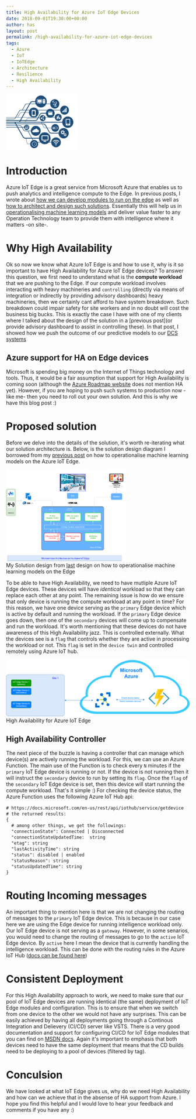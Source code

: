 ```yaml
---
title: High Availability for Azure IoT Edge Devices
date: 2018-09-01T19:30:00+00:00
author: has
layout: post
permalink: /high-availability-for-azure-iot-edge-devices
tags:
  - Azure
  - IoT
  - IoTEdge
  - Architecture
  - Resilience
  - High Availability
---
```


<img src="/wp-content/uploads/2018/09/sensor-cloud.png" alt="High Availability for Azure IoT Edge" height="150" class="img_class" /> <br />

# Introduction
Azure IoT Edge is a great service from Microsoft Azure that enables us to push analytics and intelligence compute to the Edge. In previous posts, I wrote about [how we can develop modules to run on the edge](https://www.hasaltaiar.com.au/melbourne-azure-nights-the-age-of-azure-iot-edge/) as well as [how to architect and design such solutions](https://www.hasaltaiar.com.au/pushing-micro-services-principles-to-the-azure-iot-edge). Essentially this will help us in [operationalising machine learning models](https://www.hasaltaiar.com.au/pushing-micro-services-principles-to-the-azure-iot-edge) and deliver value faster to any Operation Technology team to provide them with intelligence where it matters -on site-. 

# Why High Availability 
Ok so now we know what Azure IoT Edge is and how to use it, why is it so important to have High Availability for Azure IoT Edge devices? To answer this question, we first need to understand what is the **compute workload** that we are pushing to the Edge. If our compute workload involves interacting with heavy machineries and `controlling` (directly via means of integration or indirectly by providing advisory dashboards) heavy machineries, then we certainly cant afford to have system breakdown. Such breakdown could impair safety for site workers and in no doubt will cost the business big bucks. This is exactly the case I have with one of my clients where I talked about the design of the solution in a [previous post](or provide advisory dashboard to assist in controlling these). In that post, I showed how we push the outcome of our predictive models to our [DCS systems](https://en.wikipedia.org/wiki/Distributed_control_system)

## Azure support for HA on Edge devices
Microsoft is spending big money on the Internet of Things technology and tools. Thus, it would be a fair assumption that support for High Availability is coming soon (although the [Azure Roadmap website](https://azure.microsoft.com/en-gb/roadmap/azure-iot-edge/) does not mention HA yet). However, if you are hoping to push such systems to production now -like me- then you need to roll out your own solution. And this is why we have this blog post :)

# Proposed solution 
Before we delve into the details of the solution, it's worth re-iterating what our solution architecture is. Below, is the solution design diagram I borrowed from my [previous post](https://www.hasaltaiar.com.au/pushing-micro-services-principles-to-the-azure-iot-edge) on how to operationalise machine learning models on the Azure IoT Edge. 

<a href="https://www.hasaltaiar.com.au/pushing-micro-services-principles-to-the-azure-iot-edge" target="_blank"><img src="/wp-content/uploads/2018/08/microservices-arch-iot-edge.png" alt="Micro-Services on Azure IoT Edge" height="250" class="img_class"/></a> <br />
<span>My Solution design from <a href="https://www.hasaltaiar.com.au/pushing-micro-services-principles-to-the-azure-iot-edge" target="_blank">last</a> design on how to operationalise machine learning models on the Edge</span>

To be able to have High Availability, we need to have mutliple Azure IoT Edge devices. These devices will have _identical_ workload so that they can replace each other at any point. The remaining issue is how do we ensure that only device is running the compute workload at any point in time? For this reason, we have one device serving as the `primary` Edge device which is active by default and running the workload. If the `primary` Edge device goes down, then one of the `secondary` devices will come up to compensate and run the workload. 
It's worth mentioning that these devices do not have awareness of this High Availability jazz. This is controlled externally. What the devices see is a `flag` that controls whether they are active in processing the workload or not. This `flag` is set in the `device twin` and controlled remotely using Azure IoT hub. 


<img src="/wp-content/uploads/2018/09/azure-iot-edge-high-availability.png" alt="High Availability for Azure IoT Edge" /><br />
<span>High Availability for Azure IoT Edge</span>


## High Availability Controller
The next piece of the buzzle is having a controller that can manage which device(s) are actively running the workload. For this, we can use an Azure Function. The main use of the Function is to check every `N` minutes if the `primary` IoT Edge device is running or not. If the device is not running then it will instruct the `secondary` device to run by setting its `flag`. Once the `flag` of the `secondary` IoT Edge device is set, then this device will start running the compute workload. That's it simple :)
For checking the device status, the Azure Function uses the following Azure IoT Hub api: 


```
# https://docs.microsoft.com/en-us/rest/api/iothub/service/getdevice
# the returned results: 
{
  # among other things, we get the followings: 
  "connectionState": Connected | Disconnected
  "connectionStateUpdatedTime: 	string
  "etag": string	
  "lastActivityTime": string
  "status": disabled | enabled
  "statusReason": string
  "statusUpdatedTime": string
}
```


# Routing Incoming messages 
An important thing to mention here is that we are not changing the routing of messages to the `primary` IoT Edge device. This is because in our case here we are using the Edge device for running intelligence workload only. Our IoT Edge device is not serving as a `gateway`. However, in some senarios, you would need to change the routing of messages to go to the `active` IoT Edge device. By `active` here I mean the device that is currently handling the intelligence workload. This can be done with the routing rules in the Azure IoT Hub ([docs can be found here](https://docs.microsoft.com/en-us/azure/iot-hub/tutorial-routing))

# Consistent Deployment
For this High Availability approach to work, we need to make sure that our pool of IoT Edge devices are running identical (the same) deployment of IoT Edge modules and configuration. This is to ensure that when we switch from one device to the other we would not have any surprises. This can be easily achieved by having all deployments going through a Continous Integration and Delievery (CI/CD) server like VSTS. There is a very good documentation and support for configuring CI/CD for IoT Edge modules that you can find on [MSDN docs](https://docs.microsoft.com/en-us/azure/iot-edge/how-to-ci-cd). Again it's important to emphasis that both devices need to have the same deployment that means that the CD builds need to be deploying to a pool of devices (filtered by tag). 


# Conculsion
We have looked at what IoT Edge gives us, why do we need High Availability and how can we achieve that in the absense of HA support from Azure. I hope you find this helpful and I would love to hear your feedback and comments if you have any :) 

